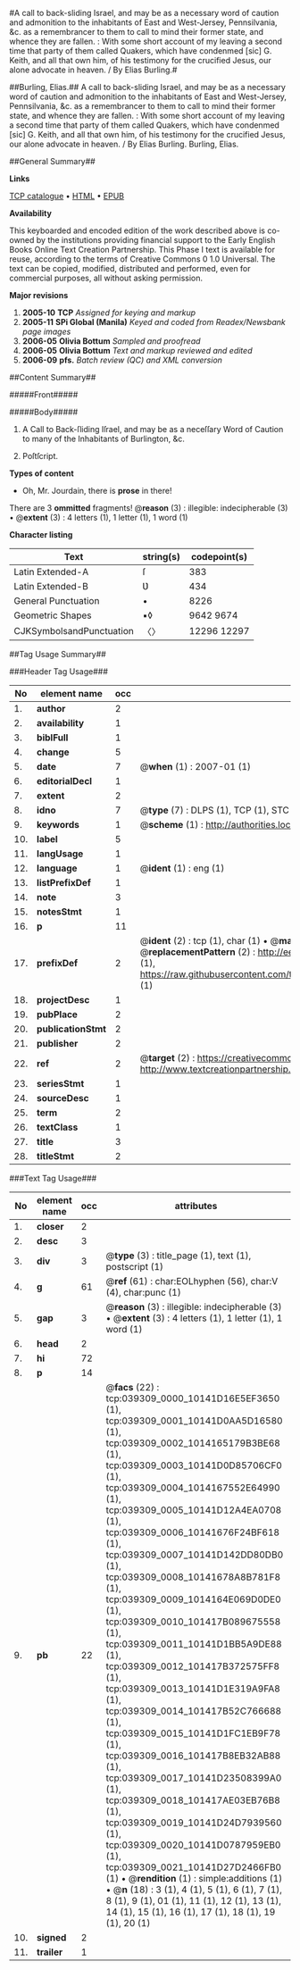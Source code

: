 #A call to back-sliding Israel, and may be as a necessary word of caution and admonition to the inhabitants of East and West-Jersey, Pennsilvania, &c. as a remembrancer to them to call to mind their former state, and whence they are fallen. : With some short account of my leaving a second time that party of them called Quakers, which have condenmed [sic] G. Keith, and all that own him, of his testimony for the crucified Jesus, our alone advocate in heaven. / By Elias Burling.#

##Burling, Elias.##
A call to back-sliding Israel, and may be as a necessary word of caution and admonition to the inhabitants of East and West-Jersey, Pennsilvania, &c. as a remembrancer to them to call to mind their former state, and whence they are fallen. : With some short account of my leaving a second time that party of them called Quakers, which have condenmed [sic] G. Keith, and all that own him, of his testimony for the crucified Jesus, our alone advocate in heaven. / By Elias Burling.
Burling, Elias.

##General Summary##

**Links**

[TCP catalogue](http://www.ota.ox.ac.uk/tcp/)  • 
[HTML](http://tei.it.ox.ac.uk/tcp/Texts-HTML/free/N29/N29511.html)  • 
[EPUB](http://tei.it.ox.ac.uk/tcp/Texts-EPUB/free/N29/N29511.epub)

**Availability**

This keyboarded and encoded edition of the
	       work described above is co-owned by the institutions
	       providing financial support to the Early English Books
	       Online Text Creation Partnership. This Phase I text is
	       available for reuse, according to the terms of Creative
	       Commons 0 1.0 Universal. The text can be copied,
	       modified, distributed and performed, even for
	       commercial purposes, all without asking permission.

**Major revisions**

1. __2005-10__ __TCP__ *Assigned for keying and markup*
1. __2005-11__ __SPi Global (Manila)__ *Keyed and coded from Readex/Newsbank page images*
1. __2006-05__ __Olivia Bottum__ *Sampled and proofread*
1. __2006-05__ __Olivia Bottum__ *Text and markup reviewed and edited*
1. __2006-09__ __pfs.__ *Batch review (QC) and XML conversion*

##Content Summary##

#####Front#####

#####Body#####

1. A Call to Back-ſliding Iſrael, and may be as a neceſſary Word of Caution to many of the Inhabitants of Burlington, &c.

1. Poſtſcript.

**Types of content**

  * Oh, Mr. Jourdain, there is **prose** in there!

There are 3 **ommitted** fragments! 
 @__reason__ (3) : illegible: indecipherable (3)  •  @__extent__ (3) : 4 letters (1), 1 letter (1), 1 word (1)

**Character listing**


|Text|string(s)|codepoint(s)|
|---|---|---|
|Latin Extended-A|ſ|383|
|Latin Extended-B|Ʋ|434|
|General Punctuation|•|8226|
|Geometric Shapes|▪◊|9642 9674|
|CJKSymbolsandPunctuation|〈〉|12296 12297|

##Tag Usage Summary##

###Header Tag Usage###

|No|element name|occ|attributes|
|---|---|---|---|
|1.|__author__|2||
|2.|__availability__|1||
|3.|__biblFull__|1||
|4.|__change__|5||
|5.|__date__|7| @__when__ (1) : 2007-01 (1)|
|6.|__editorialDecl__|1||
|7.|__extent__|2||
|8.|__idno__|7| @__type__ (7) : DLPS (1), TCP (1), STC (2), NOTIS (1), IMAGE-SET (1), EVANS-CITATION (1)|
|9.|__keywords__|1| @__scheme__ (1) : http://authorities.loc.gov/ (1)|
|10.|__label__|5||
|11.|__langUsage__|1||
|12.|__language__|1| @__ident__ (1) : eng (1)|
|13.|__listPrefixDef__|1||
|14.|__note__|3||
|15.|__notesStmt__|1||
|16.|__p__|11||
|17.|__prefixDef__|2| @__ident__ (2) : tcp (1), char (1)  •  @__matchPattern__ (2) : ([0-9\-]+):([0-9IVX]+) (1), (.+) (1)  •  @__replacementPattern__ (2) : http://eebo.chadwyck.com/downloadtiff?vid=$1&page=$2 (1), https://raw.githubusercontent.com/textcreationpartnership/Texts/master/tcpchars.xml#$1 (1)|
|18.|__projectDesc__|1||
|19.|__pubPlace__|2||
|20.|__publicationStmt__|2||
|21.|__publisher__|2||
|22.|__ref__|2| @__target__ (2) : https://creativecommons.org/publicdomain/zero/1.0/ (1), http://www.textcreationpartnership.org/docs/. (1)|
|23.|__seriesStmt__|1||
|24.|__sourceDesc__|1||
|25.|__term__|2||
|26.|__textClass__|1||
|27.|__title__|3||
|28.|__titleStmt__|2||


###Text Tag Usage###

|No|element name|occ|attributes|
|---|---|---|---|
|1.|__closer__|2||
|2.|__desc__|3||
|3.|__div__|3| @__type__ (3) : title_page (1), text (1), postscript (1)|
|4.|__g__|61| @__ref__ (61) : char:EOLhyphen (56), char:V (4), char:punc (1)|
|5.|__gap__|3| @__reason__ (3) : illegible: indecipherable (3)  •  @__extent__ (3) : 4 letters (1), 1 letter (1), 1 word (1)|
|6.|__head__|2||
|7.|__hi__|72||
|8.|__p__|14||
|9.|__pb__|22| @__facs__ (22) : tcp:039309_0000_10141D16E5EF3650 (1), tcp:039309_0001_10141D0AA5D16580 (1), tcp:039309_0002_1014165179B3BE68 (1), tcp:039309_0003_10141D0D85706CF0 (1), tcp:039309_0004_1014167552E64990 (1), tcp:039309_0005_10141D12A4EA0708 (1), tcp:039309_0006_10141676F24BF618 (1), tcp:039309_0007_10141D142DD80DB0 (1), tcp:039309_0008_10141678A8B781F8 (1), tcp:039309_0009_1014164E069D0DE0 (1), tcp:039309_0010_101417B089675558 (1), tcp:039309_0011_10141D1BB5A9DE88 (1), tcp:039309_0012_101417B372575FF8 (1), tcp:039309_0013_10141D1E319A9FA8 (1), tcp:039309_0014_101417B52C766688 (1), tcp:039309_0015_10141D1FC1EB9F78 (1), tcp:039309_0016_101417B8EB32AB88 (1), tcp:039309_0017_10141D23508399A0 (1), tcp:039309_0018_101417AE03EB76B8 (1), tcp:039309_0019_10141D24D7939560 (1), tcp:039309_0020_10141D0787959EB0 (1), tcp:039309_0021_10141D27D2466FB0 (1)  •  @__rendition__ (1) : simple:additions (1)  •  @__n__ (18) : 3 (1), 4 (1), 5 (1), 6 (1), 7 (1), 8 (1), 9 (1), 01 (1), 11 (1), 12 (1), 13 (1), 14 (1), 15 (1), 16 (1), 17 (1), 18 (1), 19 (1), 20 (1)|
|10.|__signed__|2||
|11.|__trailer__|1||
